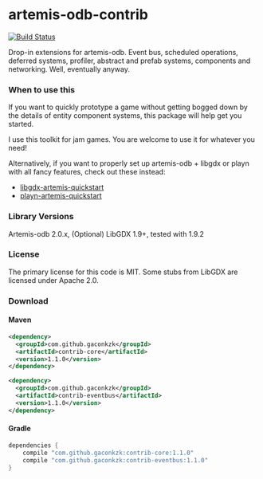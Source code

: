artemis-odb-contrib
===================

[![Build Status](https://travis-ci.org/gaconkzk/artemis-odb-contrib.svg)](https://travis-ci.org/gaconkzk/artemis-odb-contrib)

Drop-in extensions for artemis-odb. Event bus, scheduled operations, deferred systems, profiler, abstract and prefab
systems, components and networking. Well, eventually anyway.

### When to use this
If you want to quickly prototype a game without getting bogged down by the
details of entity component systems, this package will help get you started.

I use this toolkit for jam games. You are welcome to use it for whatever you need!

Alternatively, if you want to properly set up artemis-odb + libgdx or playn 
with all fancy features, check out these instead:
- [libgdx-artemis-quickstart](https://github.com/DaanVanYperen/libgdx-artemis-quickstart)
- [playn-artemis-quickstart](https://github.com/DaanVanYperen/playn-artemis-quickstart)

### Library Versions
Artemis-odb 2.0.x, (Optional) LibGDX 1.9+, tested with 1.9.2

### License
The primary license for this code is MIT. 
Some stubs from LibGDX are licensed under Apache 2.0.

### Download

#### Maven

```xml
<dependency>
  <groupId>com.github.gaconkzk</groupId>
  <artifactId>contrib-core</artifactId>
  <version>1.1.0</version>
</dependency>

<dependency>
  <groupId>com.github.gaconkzk</groupId>
  <artifactId>contrib-eventbus</artifactId>
  <version>1.1.0</version>
</dependency>
```

#### Gradle

```groovy
dependencies { 
    compile "com.github.gaconkzk:contrib-core:1.1.0"
    compile "com.github.gaconkzk:contrib-eventbus:1.1.0"
}
```
